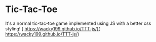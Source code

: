 # Tic-Tac-Toe

It's a normal tic-tac-toe game implemented using JS with a better css styling!
[ https://wacky199.github.io/TTT-js/]( https://wacky199.github.io/TTT-js/)
